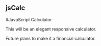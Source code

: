## jsCalc

#JavaScript Calculator

This will be an elegant responsive calculator.

Future plans to make it a financial calculator.
